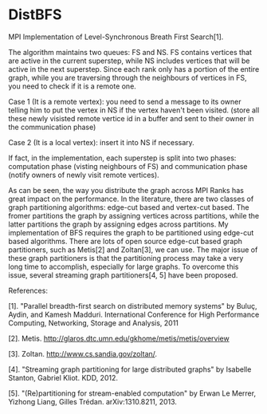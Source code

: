 DistBFS
=======

MPI Implementation of Level-Synchronous Breath First Search[1]. 

The algorithm maintains two queues: FS and NS. FS contains vertices that are active in the current superstep, while NS includes vertices that will be active in the next superstep. Since each rank only has a portion of the entire graph, while you are traversing through the neighbours of vertices in FS, you need to check if it is a remote one. 

Case 1 (It is a remote vertex): you need to send a message to its owner telling him to put the vertex in NS if the vertex haven't been visited. (store all these newly visisted remote vertice id in a buffer and sent to their owner in the communication phase) 

Case 2 (It is a local vertex): insert it into NS if necessary.

If fact, in the implementation, each superstep is split into two phases: computation phase (visting neighbours of FS) and communication phase (notify owners of newly visit remote vertices).


As can be seen, the way you distribute the graph across MPI Ranks has great impact on the performance. In the literature, there are two classes of graph partitioning algorithms: edge-cut based and vertex-cut based. The fromer partitions the graph by assigning vertices across partitions, while the latter partitions the graph by assigning edges across partitions. My implementation of BFS requires the graph to be partitioned using edge-cut based algorithms. There are lots of open source edge-cut based graph partitioners, such as Metis[2] and Zoltan[3], we can use. The major issue of these graph partitioners is that the partitioning process may take a very long time to accomplish, especially for large graphs. To overcome this issue, several streaming graph partitioners[4, 5] have been proposed.    


References:

[1]. "Parallel breadth-first search on distributed memory systems" by Buluç, Aydin, and Kamesh Madduri. International Conference for High Performance Computing, Networking, Storage and Analysis, 2011

[2]. Metis. http://glaros.dtc.umn.edu/gkhome/metis/metis/overview

[3]. Zoltan. http://www.cs.sandia.gov/zoltan/.

[4]. "Streaming graph partitioning for large distributed graphs" by Isabelle Stanton, Gabriel Kliot. KDD, 2012.

[5]. "(Re)partitioning for stream-enabled computation" by Erwan Le Merrer, Yizhong Liang, Gilles Trédan. arXiv:1310.8211, 2013.
